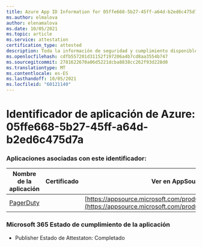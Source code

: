 ```yaml
---
title: Azure App ID Information for 05ffe668-5b27-45ff-a64d-b2ed6c475d7a
ms.author: elmalova
author: elenamalova
ms.date: 10/05/2021
ms.topic: article
ms.service: attestation
certification_type: attested
description: Toda la información de seguridad y cumplimiento disponible para 05ffe668-5b27-45ff-a64d-b2ed6c475d7a.
ms.openlocfilehash: cdfb557201d31152f197206a4b7cd8aa3554b747
ms.sourcegitcommit: 2781622670a06d5221dcba8838cc262f93d228d0
ms.translationtype: MT
ms.contentlocale: es-ES
ms.lasthandoff: 10/05/2021
ms.locfileid: "60121140"
---
```

# <a name="azure-app-id-05ffe668-5b27-45ff-a64d-b2ed6c475d7a"></a>Identificador de aplicación de Azure: 05ffe668-5b27-45ff-a64d-b2ed6c475d7a


### <a name="apps-associated-with-this-id"></a>Aplicaciones asociadas con este identificador:
| **Nombre de la aplicación** | **Certificado** | **Ver en AppSource** |
|--------------|---------------|-----------------------|
| [PagerDuty](https://docs.microsoft.com/microsoft-365-app-certification/forward/WA200001637) |  | [https://appsource.microsoft.com/product/office/WA200001637](https://appsource.microsoft.com/product/office/WA200001637) |

### <a name="microsoft-365-app-compliance-status"></a>Microsoft 365 Estado de cumplimiento de la aplicación
- Publisher Estado de Attestaton: Completado
